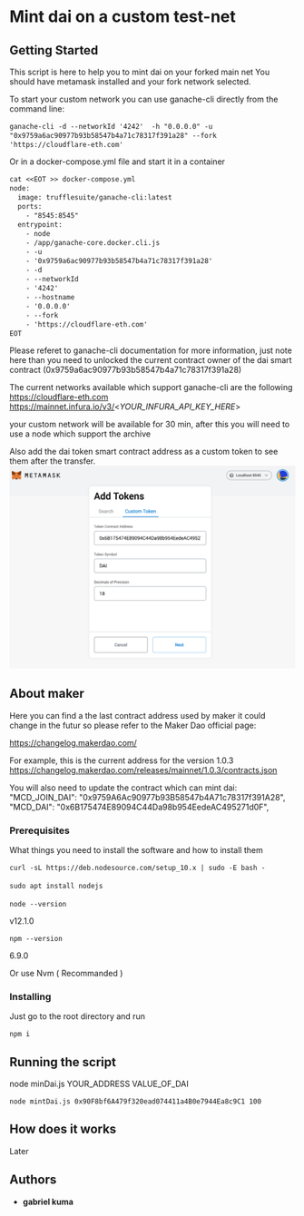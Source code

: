 # Mint dai on a custom test-net

## Getting Started

This script is here to help you to mint dai on your forked main net
You should have metamask installed and your fork network selected.

To start your custom network you can use ganache-cli directly from the command line:

```
ganache-cli -d --networkId '4242'  -h "0.0.0.0" -u "0x9759a6ac90977b93b58547b4a71c78317f391a28" --fork 'https://cloudflare-eth.com'
```

Or in a docker-compose.yml file and start it in a container

```
cat <<EOT >> docker-compose.yml
node:
  image: trufflesuite/ganache-cli:latest
  ports:
    - "8545:8545"
  entrypoint:
    - node
    - /app/ganache-core.docker.cli.js
    - -u
    - '0x9759a6ac90977b93b58547b4a71c78317f391a28'
    - -d
    - --networkId
    - '4242'
    - --hostname
    - '0.0.0.0'
    - --fork
    - 'https://cloudflare-eth.com'
EOT
```

Please referet to ganache-cli documentation for more information, just note here than you need to unlocked
the current contract owner of the dai smart contract (0x9759a6ac90977b93b58547b4a71c78317f391a28)

The current networks available which support ganache-cli are the following
https://cloudflare-eth.com
https://mainnet.infura.io/v3/<_YOUR_INFURA_API_KEY_HERE_>

your custom network will be available for 30 min, after this you will need to use a node which
support the archive

Also add the dai token smart contract address as a custom token to see them after the transfer.
![Preview](img/customToken.png?raw=true "Homepage")

## About maker

Here you can find a the last contract address used by maker it could change in the futur
so please refer to the Maker Dao official page:

https://changelog.makerdao.com/

For example, this is the current address for the version 1.0.3
https://changelog.makerdao.com/releases/mainnet/1.0.3/contracts.json

You will also need to update the contract which can mint dai:
"MCD_JOIN_DAI": "0x9759A6Ac90977b93B58547b4A71c78317f391A28",
"MCD_DAI": "0x6B175474E89094C44Da98b954EedeAC495271d0F",

### Prerequisites

What things you need to install the software and how to install them

```
curl -sL https://deb.nodesource.com/setup_10.x | sudo -E bash -

sudo apt install nodejs

node --version
```
v12.1.0
```
npm --version
```
6.9.0

Or use Nvm ( Recommanded )


### Installing

Just go to the root directory and run

```
npm i
```

## Running the script

node minDai.js YOUR_ADDRESS VALUE_OF_DAI

```
node mintDai.js 0x90F8bf6A479f320ead074411a4B0e7944Ea8c9C1 100
```
## How does it works

Later

## Authors

* **gabriel kuma**
